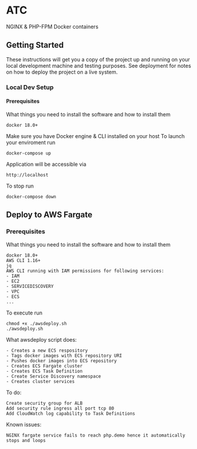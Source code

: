 # ATC

NGINX & PHP-FPM Docker containers

## Getting Started

These instructions will get you a copy of the project up and running on your local development machine and testing purposes. See deployment for notes on how to deploy the project on a live system.

### Local Dev Setup

#### Prerequisites

What things you need to install the software and how to install them

```
docker 18.0+
```

Make sure you have Docker engine & CLI installed on your host
To launch your enviroment run

```
docker-compose up
```

Application will be accessible via

```
http://localhost
```

To stop run

```
docker-compose down
```

## Deploy to AWS Fargate

### Prerequisites

What things you need to install the software and how to install them

```
docker 18.0+
AWS CLI 1.16+
jq
AWS CLI running with IAM permissions for following services:
- IAM
- EC2
- SERVICEDISCOVERY
- VPC
- ECS
...
```

To execute run

```
chmod +x ./awsdeploy.sh
./awsdeploy.sh
```

What awsdeploy script does:

```
- Creates a new ECS respository
- Tags docker images with ECS repository URI
- Pushes docker images into ECS repository
- Creates ECS Fargate cluster
- Creates ECS Task Definition
- Create Service Discovery namespace
- Creates cluster services
```

To do:

```
Create security group for ALB
Add security rule ingress all port tcp 80
Add CloudWatch log capability to Task Definitions
```

Known issues:

```
NGINX fargate service fails to reach php.demo hence it automatically stops and loops
```